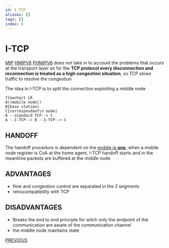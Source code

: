 ```yaml
---
id: I_TCP
aliases: []
tags: []
index: 6
---
```


#  I-TCP

[MIP](MOBILE_IP.md) [HMIPV6](HIERARCHICAL_MOBILE_IPV6.md) [PHMIPV6](PROXY_HIERARCHICAL_MOBILE_IPV6.md)  does not take in to account the problems that occurs at the transport layer as for the **TCP protocol every disconnection and reconnection is treated as a high congestion situation**, so TCP slows traffic to resolve the congestion

The idea in I-TCP is to split the connection exploiting a middle node

```mermaid
flowchart LR
A((mobile node))
B[base station]
C[correspondant\n node]
A --standard TCP--> C
A --I-TCP--> B --I-TCP--> C
```

## HANDOFF

The handoff procedure is dependent on the [mobile ip **one**](MOBILE_IP.md), when a mobile node register is CoA at the home agent, I-TCP handoff starts and in the meantime packets are buffered at the middle node

## ADVANTAGES

- flow and congestion control are separated in the 2 segments
- retrocompatibility with TCP

## DISADVANTAGES

- Breaks the end to end principle for witch only the endpoint of the communication are aware of the communication channel
- the middle node maintains state


[PREVIOUS](PROXY_HIERARCHICAL_MOBILE_IPV6.md)
